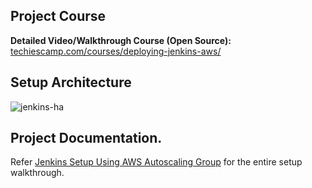 ## Project Course

**Detailed Video/Walkthrough Course (Open Source):** [techiescamp.com/courses/deploying-jenkins-aws/](https://techiescamp.com/p/project-jenkins-ha-setup-on-aws-terraform-ansible-packer)

## Setup Architecture 

![jenkins-ha](https://user-images.githubusercontent.com/106984297/226690774-66731923-a2cd-45cc-b387-c959e5b713c1.png)


## Project Documentation.

Refer [Jenkins Setup Using AWS Autoscaling Group](https://devopscube.com/jenkins-autoscaling-setup/) for the entire setup walkthrough.
